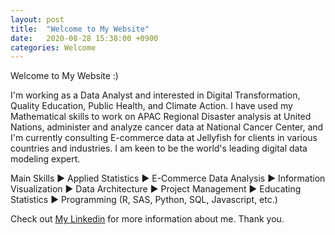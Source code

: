 ```yaml
---
layout: post
title:  "Welcome to My Website"
date:   2020-08-28 15:38:00 +0900
categories: Welcome
---
```


Welcome to My Website :)

I'm working as a Data Analyst and interested in Digital Transformation, Quality Education, Public Health, and Climate Action. I have used my Mathematical skills to work on APAC Regional Disaster analysis at United Nations, administer and analyze cancer data at National Cancer Center, and I'm currently consulting E-commerce data at Jellyfish for clients in various countries and industries. I am keen to be the world's leading digital data modeling expert.

Main Skills
► Applied Statistics
► E-Commerce Data Analysis
► Information Visualization
► Data Architecture
► Project Management
► Educating Statistics
► Programming (R, SAS, Python, SQL, Javascript, etc.) 

Check out [My Linkedin][Jenny-Linkedin] for more information about me. Thank you.

[Jenny-Linkedin]: https://www.linkedin.com/in/yujinjang/
